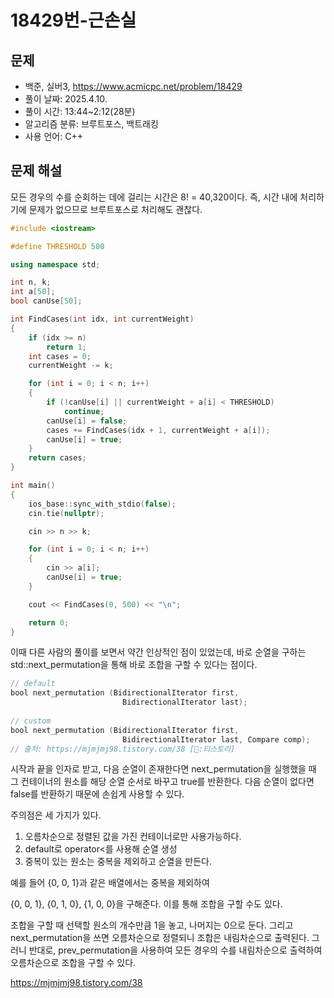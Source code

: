 # 18429번-근손실

## 문제

- 백준, 실버3, https://www.acmicpc.net/problem/18429
- 풀이 날짜: 2025.4.10.
- 풀이 시간: 13:44~2:12(28분)
- 알고리즘 분류: 브루트포스, 백트래킹
- 사용 언어: C++

## 문제 해설

모든 경우의 수를 순회하는 데에 걸리는 시간은 8! = 40,320이다. 즉, 시간 내에 처리하기에 문제가 없으므로 브루트포스로 처리해도 괜찮다.

```cpp
#include <iostream>

#define THRESHOLD 500

using namespace std;

int n, k;
int a[50];
bool canUse[50];

int FindCases(int idx, int currentWeight)
{
    if (idx >= n)
        return 1;
    int cases = 0;
    currentWeight -= k;

    for (int i = 0; i < n; i++)
    {
        if (!canUse[i] || currentWeight + a[i] < THRESHOLD)
            continue;
        canUse[i] = false;
        cases += FindCases(idx + 1, currentWeight + a[i]);
        canUse[i] = true;
    }
    return cases;
}

int main()
{
    ios_base::sync_with_stdio(false);
    cin.tie(nullptr);

    cin >> n >> k;

    for (int i = 0; i < n; i++)
    {
        cin >> a[i];
        canUse[i] = true;
    }

    cout << FindCases(0, 500) << "\n";

    return 0;
}
```

이때 다른 사람의 풀이를 보면서 약간 인상적인 점이 있었는데, 바로 순열을 구하는 std::next_permutation을 통해 바로 조합을 구할 수 있다는 점이다.

```cpp
// default
bool next_permutation (BidirectionalIterator first,
                         BidirectionalIterator last);
 
// custom
bool next_permutation (BidirectionalIterator first,
                         BidirectionalIterator last, Compare comp);
// 출처: https://mjmjmj98.tistory.com/38 [👾:티스토리]
```

시작과 끝을 인자로 받고, 다음 순열이 존재한다면 next_permutation을 실행했을 때 그 컨테이너의 원소를 해당 순열 순서로 바꾸고 true를 반환한다. 다음 순열이 없다면 false를 반환하기 때문에 손쉽게 사용할 수 있다.

주의점은 세 가지가 있다.

1. 오름차순으로 정렬된 값을 가진 컨테이너로만 사용가능하다.
2. default로 operator<를 사용해 순열 생성
3. 중복이 있는 원소는 중복을 제외하고 순열을 만든다.

예를 들어 {0, 0, 1}과 같은 배열에서는 중복을 제외하여

{0, 0, 1}, {0, 1, 0}, {1, 0, 0}을 구해준다. 이를 통해 조합을 구할 수도 있다.

조합을 구할 때 선택할 원소의 개수만큼 1을 놓고, 나머지는 0으로 둔다. 그리고 next_permutation을 쓰면 오름차순으로 정렬되니 조합은 내림차순으로 출력된다. 그러니 반대로, prev_permutation을 사용하여 모든 경우의 수를 내림차순으로 출력하여 오름차순으로 조합을 구할 수 있다.

https://mjmjmj98.tistory.com/38
